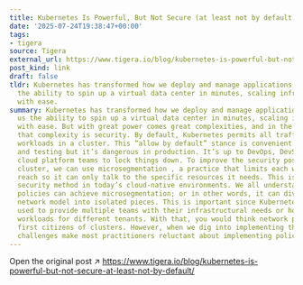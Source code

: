 ```yaml
---
title: Kubernetes Is Powerful, But Not Secure (at least not by default)
date: '2025-07-24T19:38:47+00:00'
tags:
- tigera
source: Tigera
external_url: https://www.tigera.io/blog/kubernetes-is-powerful-but-not-secure-at-least-not-by-default/
post_kind: link
draft: false
tldr: Kubernetes has transformed how we deploy and manage applications. It gives us
  the ability to spin up a virtual data center in minutes, scaling infrastructure
  with ease.
summary: Kubernetes has transformed how we deploy and manage applications. It gives
  us the ability to spin up a virtual data center in minutes, scaling infrastructure
  with ease. But with great power comes great complexities, and in the case of Kubernetes,
  that complexity is security. By default, Kubernetes permits all traffic between
  workloads in a cluster. This “allow by default” stance is convenient during development,
  and testing but it’s dangerous in production. It’s up to DevOps, DevSecOps, and
  cloud platform teams to lock things down. To improve the security posture of a Kubernetes
  cluster, we can use microsegmentation , a practice that limits each workload’s network
  reach so it can only talk to the specific resources it needs. This is an essential
  security method in today’s cloud-native environments. We all understand that network
  policies can achieve microsegmentation; or in other words, it can divide our Kubernetes
  network model into isolated pieces. This is important since Kubernetes is usually
  used to provide multiple teams with their infrastructural needs or host multiple
  workloads for different tenants. With that, you would think network policies are
  first citizens of clusters. However, when we dig into implementing them, three operational
  challenges make most practitioners reluctant about implementing policies.
---
```

Open the original post ↗ https://www.tigera.io/blog/kubernetes-is-powerful-but-not-secure-at-least-not-by-default/
